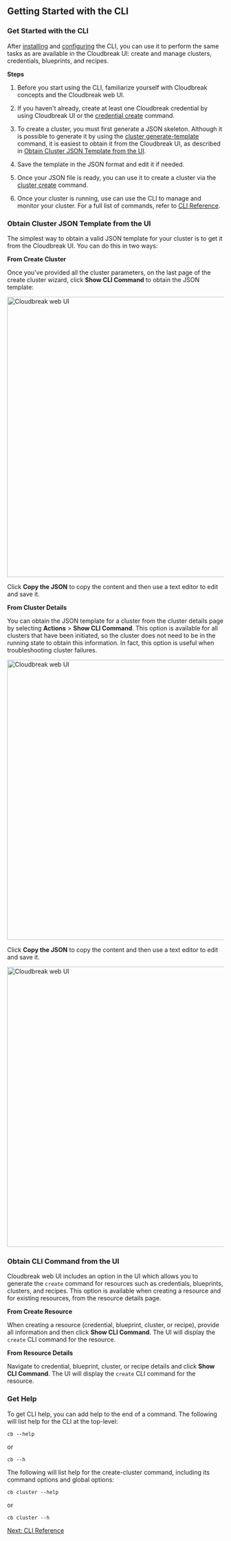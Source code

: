 
## Getting Started with the CLI   

### Get Started with the CLI 

After [installing](cli-install.md#install-the-cli) and [configuring](cli-install.md#configure-the-cli) the CLI, you can use it to perform the same tasks as are available in the Cloudbreak UI: create and manage clusters, credentials, blueprints, and recipes.

**Steps**

1. Before you start using the CLI, familiarize yourself with Cloudbreak concepts and the Cloudbreak web UI. 

2. If you haven't already, create at least one Cloudbreak credential by using Cloudbreak UI or the [credential create](cli-reference.md#credential-create) command. 

3. To create a cluster, you must first generate a JSON skeleton. Although it is possible to generate it by using the [cluster generate-template](cli-reference.md#cluster-generate-template) command, it is easiest to obtain it from the Cloudbreak UI, as described in [Obtain Cluster JSON Template from the UI](#obtain-cluster-json-template-from-the-ui).

4. Save the template in the JSON format and edit it if needed.

5. Once your JSON file is ready, you can use it to create a cluster via the [cluster create](cli-reference.md#cluster-create) command.

6. Once your cluster is running, use can use the CLI to manage and monitor your cluster. For a full list of commands, refer to [CLI Reference](cli-reference.md).    



### Obtain Cluster JSON Template from the UI

The simplest way to obtain a valid JSON template for your cluster is to get it from the Cloudbreak UI. You can do this in two ways:

**From Create Cluster**

Once you've provided all the cluster parameters, on the last page of the create cluster wizard, click **Show CLI Command** to obtain the JSON template:

<a href="../images/cb_cli-json-create-cluster2.png" target="_blank" title="click to enlarge"><img src="../images/cb_cli-json-create-cluster2.png" width="650" title="Cloudbreak web UI"></a>    

Click **Copy the JSON** to copy the content and then use a text editor to edit and save it. 


**From Cluster Details**

You can obtain the JSON template for a cluster from the cluster details page by selecting **Actions** > **Show CLI Command**. This option is available for all clusters that have been initiated, so the cluster does not need to be in the running state to obtain this information. In fact, this option is useful when troubleshooting cluster failures.  

<a href="../images/cb_cli-json-details1.png" target="_blank" title="click to enlarge"><img src="../images/cb_cli-json-details1.png" width="650" title="Cloudbreak web UI"></a>   

Click **Copy the JSON** to copy the content and then use a text editor to edit and save it. 

<a href="../images/cb_cli-json-details2.png" target="_blank" title="click to enlarge"><img src="../images/cb_cli-json-details2.png" width="650" title="Cloudbreak web UI"></a> 


### Obtain CLI Command from the UI

Cloudbreak web UI includes an option in the UI which allows you to generate the  `create` command for resources such as credentials, blueprints, clusters, and recipes. This option is available when creating a resource and for existing resources, from the resource details page.   

**From Create Resource**

When creating a resource (credential, blueprint, cluster, or recipe), provide all information and then click **Show CLI Command**. The UI will display the `create` CLI command for the resource.

**From Resource Details**

Navigate to credential, blueprint, cluster, or recipe details and  click **Show CLI Command**. The UI will display the `create` CLI command for the resource.


### Get Help

To get CLI help, you can add help to the end of a command. The following will list help for the CLI at the top-level:

<pre><small>cb --help</small></pre>

or 

<pre><small>cb --h</small></pre>

The following will list help for the create-cluster command, including its command options and global options:

<pre><small>cb cluster --help</small></pre>

or

<pre><small>cb cluster --h</small></pre> 



<div class="next">
<a href="../cli-reference/index.html">Next: CLI Reference</a>
</div>